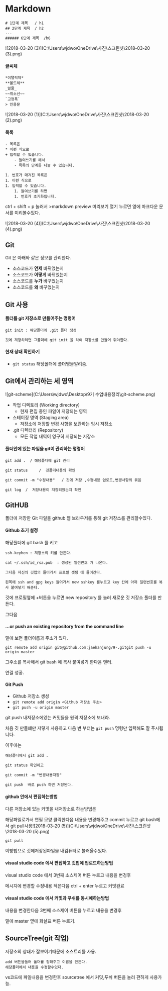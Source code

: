 # Markdown

```
# 1단계 제목   / h1
## 2단계 제목  / h2
...
###### 6단계 제목  /h6
```

![2018-03-20 (3)](C:\Users\wjdwo\OneDrive\사진\스크린샷\2018-03-20 (3).png)

#### 글씨체

```
*이탤릭체*  
**볼드체**
_밑줄_
~~취소선~~
`고정폭`
> 인용문
```

![2018-03-20 (1)](C:\Users\wjdwo\OneDrive\사진\스크린샷\2018-03-20 (2).png)

#### 목록

```
- 목록은
* 이런 식으로
+ 입력할 수 있습니다.
    - 들여쓰기를 해서
    - 목록의 단계를 나눌 수 있습니다.

1. 번호가 매겨진 목록은
1. 이런 식으로
1. 입력할 수 있습니다.
    1. 들여쓰기를 하면
    1. 번호가 초기화됩니다.
```

ctrl + shift + p 눌러서 >markdown preview  미리보기 열기 누르면 옆에 마크다운 문서를 미리볼수있다.

![2018-03-20 (4)](C:\Users\wjdwo\OneDrive\사진\스크린샷\2018-03-20 (4).png)





## Git

Git 은 아래와 같은 정보를 관리한다.

- 소스코드가 **언제** 바뀌었는지
- 소스코드가 **어떻게** 바뀌었는지
- 소스코드를 **누가** 바꾸었는지
- 소스코드를 **왜** 바꾸었는지





## Git 사용

#### 폴더를 git 저장소로 만들어주는 명령어

```
git init : 해당폴더에 .git 폴더 생성

깃에 저장하려면 그폴더에 git init 을 하여 저장소를 만들어 줘야한다.
```



#### 현재 상태 확인하기

- `git status` 해당폴더에 폴더명을알려줌.

## Git에서 관리하는 세 영역

![git-scheme](C:\Users\wjdwo\Desktop\9기 수업내용정리\git-scheme.png)

- 작업 디렉토리 (Working directory)
  - 현재 편집 중인 파일이 저장되는 영역
- 스테이징 영역 (Staging area)
  - 저장소에 저장할 변경 사항을 보관하는 임시 저장소
- .git 디렉터리 (Repository)
  - 모든 작업 내역이 영구히 저장되는 저장소



#### 폴더안에 있는 파일을 git이 관리하는 명령어

```
git add .  / 해당폴더에 git 관리

git status     /  깃폴더내용의 확인

git commit -m "수정내용"   / 깃에 저장 ,수정내용 업로드,변경사항의 묶음

git log  /  저장내용이 저장되었는지 확인

```



## GitHUB 

폴더에 저장한 Git 파일을 github 웹 브라우저를 통해 git 저장소를 관리할수있다.



#### Github 초기 설정

해당폴더에 git bash 를 키고

```
ssh-keyhen : 저장소의 키를 만든다.

cat ~/.ssh/id_rsa.pub  : 생성된 일련번호 가 나온다.

그다음 자신의 깃헙의 들어가서 프로필 셋팅 에 들어간다.

왼쪽에 ssh and gpg keys 들어가서 new sshkey 를누르고 key 칸에 아까 일련번호를 복사 붙여넣기 해준다.

```

깃에 프로필옆에 +버튼을 누르면 new repository  를 눌러 새로운 깃 저장소 폴더를 만든다.



그다음 

#### …or push an existing repository from the command line

밑에 보면 폴더이름과 주소가 있다.

```
git remote add origin git@github.com:jaehanjung/9-.gitgit push -u origin master
```

그주소를 복사해서 git bash 에 복사 붙여넣기 한다음 엔터.

연결 성공.



#### Git Push

- Github 저장소 생성
- `git remote add origin <Github 저장소 주소>`
- `git push -u origin master`

git push 내저장소에있는 커밋들을 원격 저장소에 보내라.



처음 깃 만들떄만 저렇게 사용하고  다음 번 부터는 `git push` 명령만 입력해도 잘 푸시됩니다.



이후에는

```
해당폴더에서 git add .

git status 확인하고

git commit -m "변경내용저장"

git push  바로 push 하면 저장된다.

```



#### github 안에서 편집하는방법

다른 저장소에 있는 커밋을 내저장소로 하는방법은

해당파일로가서 연필 모양 클릭한다음 내용을 변경해주고 commit 누르고 git bash에서 git pull사용![2018-03-20 (5)](C:\Users\wjdwo\OneDrive\사진\스크린샷\2018-03-20 (5).png)

```
git pull
```

이방법으로 깃에저장된파일을 내컴퓨터로 불러올수있다.



#### visual studio code 에서 편집하고 깃헙에 업로드하는방법

visual studio code 에서 3번째 소스제어 버튼 누르고 내용을 변경후

메시지에 변경할 수정내용 적은다음 ctrl + enter 누르고 커밋완료



#### visual studio code 에서 커밋과 푸쉬를 동시에하는방법

내용을 변경한다음 3번째 소스제어 버튼을 누르고 내용을 변경후

밑에 master 옆에 화살표 버튼 누르기.



## SourceTree(git 작업)

저장소의 상태가 잘보이기때문에 소스트리를 사용.

```
add 버튼을눌러 폴더를 정해주고 이름을 만든다.
해당폴더에서 내용을 수정할수있다.
```

vs코드에 파일내용을 변경한후 sourcetree 에서 커밋,푸쉬 버튼을 눌러 편하게 사용가능.